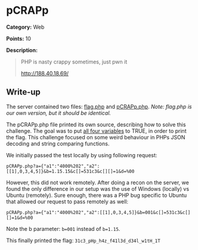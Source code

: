 # pCRAPp

**Category:** Web

**Points:** 10

**Description:**

> PHP is nasty crappy sometimes, just pwn it
>
> http://188.40.18.69/

## Write-up

The server contained two files: [flag.php](flag.php) and [pCRAPp.php](pCRAPp.php). *Note: flag.php is our own version, but it should be identical.*

The pCRAPp.php file printed its own source, describing how to solve this challenge. The goal was to put [all four variables](pCRAPp.php#L34) to TRUE, in order to print the flag. This challenge focused on some weird behaviour in PHPs JSON decoding and string comparing functions.

We initially passed the test locally by using following request:

`pCRAPp.php?a={"a1":"4000%202","a2":[[1],0,3,4,5]}&b=1.15.15&c[]=531c3&c[][]=1&d=%00`

However, this did not work remotely. After doing a recon on the server, we found the only difference in our setup was the use of Windows (locally) vs Ubuntu (remotely). Sure enough, there was a PHP bug specific to Ubuntu that allowed our request to pass remotely as well:

`pCRAPp.php?a={"a1":"4000%202","a2":[[1],0,3,4,5]}&b=001&c[]=531c3&c[][]=1&d=%00`

Note the b parameter: `b=001` instead of `b=1.15`.

This finally printed the flag: `31c3_pHp_h4z_f41l3d_d34l_w1tH_1T`